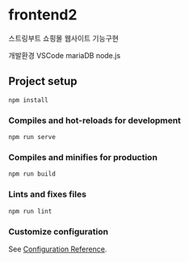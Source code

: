 # frontend2
스트링부트 쇼핑몰 웹사이트 기능구현


개발환경
VSCode
mariaDB
node.js 

## Project setup
```
npm install
```

### Compiles and hot-reloads for development
```
npm run serve
```

### Compiles and minifies for production
```
npm run build
```

### Lints and fixes files
```
npm run lint
```

### Customize configuration
See [Configuration Reference](https://cli.vuejs.org/config/).
